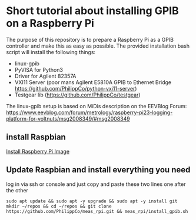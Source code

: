 # Short tutorial about installing GPIB on a Raspberry Pi

The purpose of this repository is to prepare a Raspberry Pi as a GPIB controller and make this as easy as possible. The provided installation bash script will install the following things:

- linux-gpib
- PyVISA for Python3
- Driver for Agilent 82357A
- VXI11 Server (poor mans Agilent E5810A GPIB to Ethernet Bridge https://github.com/PhilippCo/python-vxi11-server)
- Testgear lib (https://github.com/PhilippCo/testgear)

The linux-gpib setup is based on MiDis description on the EEVBlog Forum: https://www.eevblog.com/forum/metrology/raspberry-pi23-logging-platform-for-voltnuts/msg2008349/#msg2008349


## install Raspbian

[Install Raspberry Pi Image](install_image.md)

## Update Raspbian and install everything you need

log in via ssh or console and just copy and paste these two lines one after the other

```
sudo apt update && sudo apt -y upgrade && sudo apt -y install git
mkdir ~/repos && cd ~/repos && git clone https://github.com/PhilippCo/meas_rpi.git && meas_rpi/install_gpib.sh
```  

